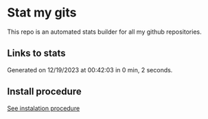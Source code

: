 # Stat my gits

This repo is an automated stats builder for all my github repositories.

## Links to stats


Generated on 12/19/2023 at 00:42:03 in 0 min, 2 seconds.

## Install procedure

[See instalation procedure](./src/install.md)

